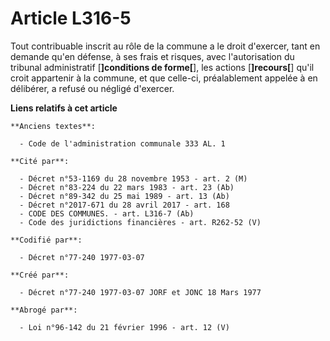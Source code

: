 # Article L316-5

Tout contribuable inscrit au rôle de la commune a le droit d'exercer, tant en demande qu'en défense, à ses frais et risques,
avec l'autorisation du tribunal administratif [**]conditions de forme[**], les actions [**]recours[**] qu'il croit appartenir
à la commune, et que celle-ci, préalablement appelée à en délibérer, a refusé ou négligé d'exercer.

**Liens relatifs à cet article**

	**Anciens textes**:

	  - Code de l'administration communale 333 AL. 1

	**Cité par**:

	  - Décret n°53-1169 du 28 novembre 1953 - art. 2 (M)
	  - Décret n°83-224 du 22 mars 1983 - art. 23 (Ab)
	  - Décret n°89-342 du 25 mai 1989 - art. 13 (Ab)
	  - Décret n°2017-671 du 28 avril 2017 - art. 168
	  - CODE DES COMMUNES. - art. L316-7 (Ab)
	  - Code des juridictions financières - art. R262-52 (V)

	**Codifié par**:

	  - Décret n°77-240 1977-03-07

	**Créé par**:

	  - Décret n°77-240 1977-03-07 JORF et JONC 18 Mars 1977

	**Abrogé par**:

	  - Loi n°96-142 du 21 février 1996 - art. 12 (V)

